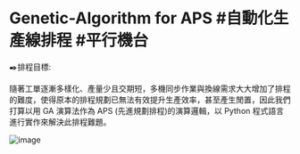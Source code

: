 # Genetic-Algorithm for APS #自動化生產線排程 #平行機台

✒️排程目標: 

隨著工單逐漸多樣化、產量少且交期短，多機同步作業與換線需求大大增加了排程的難度，使得原本的排程規劃已無法有效提升生產效率，甚至產生閒置，因此我們打算以用 GA 演算法作為 APS (先進規劃排程)的演算邏輯，以 Python 程式語言進行實作來解決此排程難題。


![image](https://user-images.githubusercontent.com/68886395/158193978-0402b276-8bfe-423b-9c65-15ba9304b01a.png)



